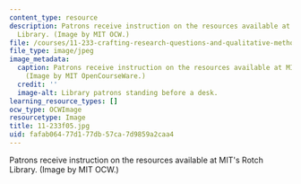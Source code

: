 ```yaml
---
content_type: resource
description: Patrons receive instruction on the resources available at MIT's Rotch
  Library. (Image by MIT OCW.)
file: /courses/11-233-crafting-research-questions-and-qualitative-methodology-fall-2005/fafab06477d177db57ca7d9859a2caa4_11-233f05.jpg
file_type: image/jpeg
image_metadata:
  caption: Patrons receive instruction on the resources available at MIT's Rotch Library.
    (Image by MIT OpenCourseWare.)
  credit: ''
  image-alt: Library patrons standing before a desk.
learning_resource_types: []
ocw_type: OCWImage
resourcetype: Image
title: 11-233f05.jpg
uid: fafab064-77d1-77db-57ca-7d9859a2caa4
---
```

Patrons receive instruction on the resources available at MIT's Rotch Library. (Image by MIT OCW.)

